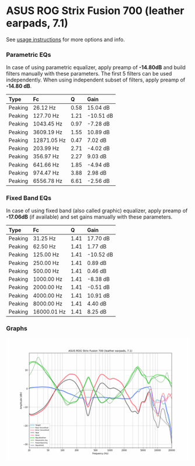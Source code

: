 # ASUS ROG Strix Fusion 700 (leather earpads, 7.1)
See [usage instructions](https://github.com/jaakkopasanen/AutoEq#usage) for more options and info.

### Parametric EQs
In case of using parametric equalizer, apply preamp of **-14.80dB** and build filters manually
with these parameters. The first 5 filters can be used independently.
When using independent subset of filters, apply preamp of **-14.80 dB**.

| Type    | Fc          |    Q | Gain      |
|:--------|:------------|:-----|:----------|
| Peaking | 26.12 Hz    | 0.58 | 15.04 dB  |
| Peaking | 127.70 Hz   | 1.21 | -10.51 dB |
| Peaking | 1043.45 Hz  | 0.97 | -7.28 dB  |
| Peaking | 3609.19 Hz  | 1.55 | 10.89 dB  |
| Peaking | 12871.05 Hz | 0.47 | 7.02 dB   |
| Peaking | 203.99 Hz   | 2.71 | -4.02 dB  |
| Peaking | 356.97 Hz   | 2.27 | 9.03 dB   |
| Peaking | 641.66 Hz   | 1.85 | -4.94 dB  |
| Peaking | 974.47 Hz   | 3.88 | 2.98 dB   |
| Peaking | 6556.78 Hz  | 6.61 | -2.56 dB  |

### Fixed Band EQs
In case of using fixed band (also called graphic) equalizer, apply preamp of **-17.06dB**
(if available) and set gains manually with these parameters.

| Type    | Fc          |    Q | Gain      |
|:--------|:------------|:-----|:----------|
| Peaking | 31.25 Hz    | 1.41 | 17.70 dB  |
| Peaking | 62.50 Hz    | 1.41 | 1.77 dB   |
| Peaking | 125.00 Hz   | 1.41 | -10.52 dB |
| Peaking | 250.00 Hz   | 1.41 | 0.89 dB   |
| Peaking | 500.00 Hz   | 1.41 | 0.46 dB   |
| Peaking | 1000.00 Hz  | 1.41 | -8.38 dB  |
| Peaking | 2000.00 Hz  | 1.41 | -0.51 dB  |
| Peaking | 4000.00 Hz  | 1.41 | 10.91 dB  |
| Peaking | 8000.00 Hz  | 1.41 | 4.40 dB   |
| Peaking | 16000.01 Hz | 1.41 | 8.25 dB   |

### Graphs
![](./ASUS%20ROG%20Strix%20Fusion%20700%20(leather%20earpads,%207.1).png)